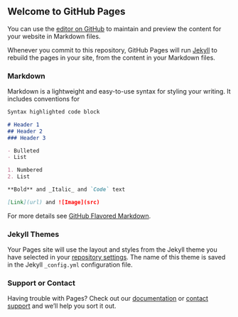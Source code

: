 <script>
<meta charset="utf-8" />
<style>
  .land {
    fill: #ddd;
  }

  .state-borders {
    fill: none;
    stroke: #fff;
  }

  .airport-arc {
    fill: none;
  }

  .airport:hover .airport-arc {
    stroke: #f00;
  }

  .airport-cell {
    fill: none;
    stroke: #000;
    stroke-opacity: 0.1;
    pointer-events: all;
  }
</style>
<svg width="960" height="600"></svg>
<script src="https://d3js.org/d3.v4.min.js"></script>
<script src="https://d3js.org/topojson.v1.min.js"></script>
<script>
  var projection = d3
    .geoMercator()
    .scale(85)
    .translate([width / 2, height / 2]);

  var svg = d3.select("svg"),
    width = +svg.attr("width"),
    height = +svg.attr("height");

  svg
    .append("text")
    .style("fill", "black")
    .style("font-size", "256x")
    .attr("dy", ".35em")
    .attr("text-anchor", "middle")
    .attr("font-weight", "bold")
    .attr("transform", "translate(300,10) rotate(0)");

  var projection = d3
    // .geoAlbers()
    .geoMercator()
    .translate([width / 2, height / 2])
    .scale(150);

  var radius = d3
    .scaleSqrt()
    .domain([0, 100])
    .range([0, 14]);

  var path = d3
    .geoPath()
    .projection(projection)
    .pointRadius(3.0);

  var voronoi = d3.voronoi().extent([[-1, -1], [width + 1, height + 1]]);

  d3.queue()
    .defer(
      d3.json,
      "https://raw.githubusercontent.com/holtzy/D3-graph-gallery/master/DATA/world.geojson"
    )
    .defer(d3.csv, "./airports.csv", typeAirport)
    // .defer(d3.csv, "./routes_X.csv", typeFlight)
    .defer(d3.csv, "./flights.csv", typeFlight)
    .await(ready);
  var c = 1;
  function ready(error, dataGeo, airports, flights) {
    if (error) throw error;

    var airportByIata = d3.map(airports, function(d) {
      return d.IATA;
    });
    flights.forEach(function(flight) {
      var source = airportByIata.get(flight.Source);
      var target = airportByIata.get(flight.Dest);
      source.arcs.coordinates.push([source, target]);
      target.arcs.coordinates.push([target, source]);
    });
    airports = airports.filter(function(d) {
      return d.arcs.coordinates.length;
    });

    svg
      .append("g")
      .selectAll("path")
      .data(dataGeo.features)
      .enter()
      .append("path")
      .attr("fill", "#b8b8b8")
      .attr("d", d3.geoPath().projection(projection))
      .style("stroke", "#fff")
      .style("stroke-width", 0);

    svg
      .append("path")
      .datum({ type: "MultiPoint", coordinates: airports })
      .attr("class", "airport-dots")
      .attr("d", path);

    var airport = svg
      .selectAll(".airport")
      .data(airports)
      .enter()
      .append("g")
      .attr("id", function(d) {
        return d.id;
      })
      .on("mouseover", handleMouseOver)
      .attr("class", "airport");

    airport.append("title").text(function(d) {
      return d.Name + "\n" + d.arcs.coordinates.length + " flights";
    });

    airport
      .append("path")
      .attr("class", "airport-arc")
      .attr("d", function(d) {
        return path(d.arcs);
      });

    airport
      .append("path")
      .data(voronoi.polygons(airports.map(projection)))
      .attr("class", "airport-cell")
      .attr("d", function(d) {
        return d ? "M" + d.join("L") + "Z" : null;
      });
  }

  function typeAirport(d) {
    d[0] = +d.Longitude;
    d[1] = +d.Latitude;
    d.arcs = { type: "MultiLineString", coordinates: [] };
    return d;
  }

  function typeFlight(d) {
    d.count = c;
    c += 1;
    return d;
  }

  var width = 600;
  var height = 300;

  function handleMouseOver(d, i) {
    let currentAirport =
      d.Name + "\n" + "connections: " + d.arcs.coordinates.length;
    svg
      .select("text")
      .text(currentAirport)
      .raise();
  }
</script>
</script>


## Welcome to GitHub Pages

You can use the [editor on GitHub](https://github.com/LemurPwned/lemurpwned.github.io/edit/master/index.md) to maintain and preview the content for your website in Markdown files.

Whenever you commit to this repository, GitHub Pages will run [Jekyll](https://jekyllrb.com/) to rebuild the pages in your site, from the content in your Markdown files.

### Markdown

Markdown is a lightweight and easy-to-use syntax for styling your writing. It includes conventions for

```markdown
Syntax highlighted code block

# Header 1
## Header 2
### Header 3

- Bulleted
- List

1. Numbered
2. List

**Bold** and _Italic_ and `Code` text

[Link](url) and ![Image](src)
```

For more details see [GitHub Flavored Markdown](https://guides.github.com/features/mastering-markdown/).

### Jekyll Themes

Your Pages site will use the layout and styles from the Jekyll theme you have selected in your [repository settings](https://github.com/LemurPwned/lemurpwned.github.io/settings). The name of this theme is saved in the Jekyll `_config.yml` configuration file.

### Support or Contact

Having trouble with Pages? Check out our [documentation](https://help.github.com/categories/github-pages-basics/) or [contact support](https://github.com/contact) and we’ll help you sort it out.
